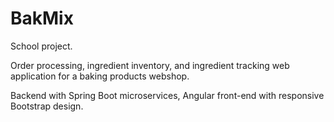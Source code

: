 # BakMix 
School project. 

Order processing, ingredient inventory, and ingredient tracking web application for a baking products webshop. 

Backend with Spring Boot microservices, Angular front-end with responsive Bootstrap design.
